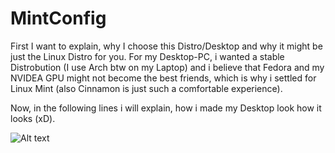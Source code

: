 # MintConfig
First I want to explain, why I choose this Distro/Desktop and why it might be just the Linux Distro for you.
For my Desktop-PC, i wanted a stable Distrobution (I use Arch btw on my Laptop) and i believe 
that Fedora and my NVIDEA GPU might not become the best friends, which is why i settled for Linux Mint (also Cinnamon 
is just such a comfortable experience).

Now, in the following lines i will explain, how i made my Desktop look how it looks (xD).



![Alt text](https://github.com/w8ste/screenshotsMint/blob/main/rofi.png)
